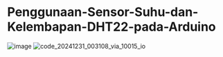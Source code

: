 # Penggunaan-Sensor-Suhu-dan-Kelembapan-DHT22-pada-Arduino
![image](https://github.com/user-attachments/assets/005a130d-668f-4634-97fd-b609f9c7063d)
![code_20241231_003108_via_10015_io](https://github.com/user-attachments/assets/34d2112e-6cce-44fd-b79b-43be857e0046)
